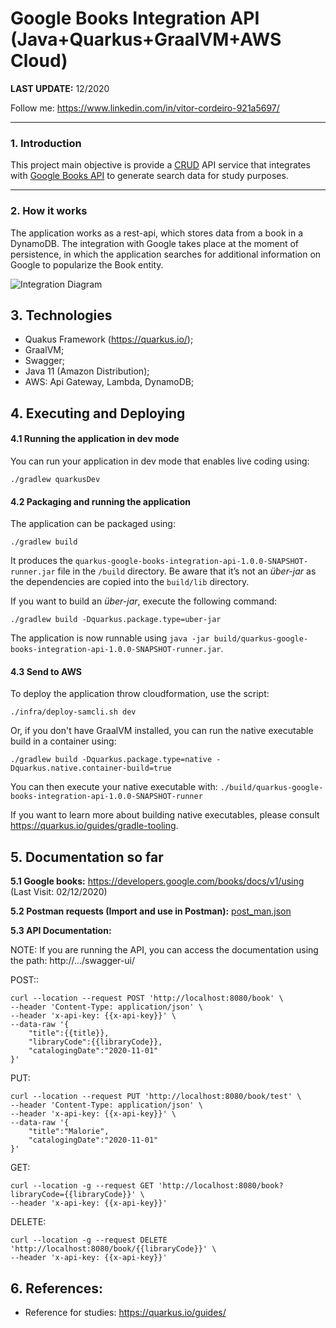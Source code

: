 # Google Books Integration API (Java+Quarkus+GraalVM+AWS Cloud)

**LAST UPDATE:** 12/2020

Follow me: https://www.linkedin.com/in/vitor-cordeiro-921a5697/

---

### 1. Introduction

This project main objective is provide a [CRUD](https://en.wikipedia.org/wiki/Create,_read,_update_and_delete) API service that integrates with [Google Books API](https://developers.google.com/books/docs/v1/using) to generate search data for study purposes.

---

### 2. How it works


The application works as a rest-api, which stores data from a book in a DynamoDB.
The integration with Google takes place at the moment of persistence, in which the application searches for additional information on Google to popularize the Book entity.

![Integration Diagram](https://raw.githubusercontent.com/vitorfmc/books-api-java-quarkus/master/help/integrations_chart.png)


## 3. Technologies

* Quakus Framework (https://quarkus.io/);
* GraalVM;
* Swagger;
* Java 11 (Amazon Distribution);
* AWS: Api Gateway, Lambda, DynamoDB;

## 4. Executing and Deploying

#### 4.1 Running the application in dev mode

You can run your application in dev mode that enables live coding using:
```shell script
./gradlew quarkusDev
```

#### 4.2 Packaging and running the application

The application can be packaged using:
```shell script
./gradlew build
```
It produces the `quarkus-google-books-integration-api-1.0.0-SNAPSHOT-runner.jar` file in the `/build` directory.
Be aware that it’s not an _über-jar_ as the dependencies are copied into the `build/lib` directory.

If you want to build an _über-jar_, execute the following command:
```shell script
./gradlew build -Dquarkus.package.type=uber-jar
```

The application is now runnable using `java -jar build/quarkus-google-books-integration-api-1.0.0-SNAPSHOT-runner.jar`.

#### 4.3 Send to AWS

To deploy the application throw cloudformation, use the script: 
```shell script
./infra/deploy-samcli.sh dev
```

Or, if you don't have GraalVM installed, you can run the native executable build in a container using: 
```shell script
./gradlew build -Dquarkus.package.type=native -Dquarkus.native.container-build=true
```

You can then execute your native executable with: `./build/quarkus-google-books-integration-api-1.0.0-SNAPSHOT-runner`

If you want to learn more about building native executables, please consult https://quarkus.io/guides/gradle-tooling.


## 5. Documentation so far

**5.1 Google books:** 
https://developers.google.com/books/docs/v1/using (Last Visit: 02/12/2020)

**5.2 Postman requests (Import and use in Postman):** 
[post_man.json](https://raw.githubusercontent.com/vitorfmc/books-api-java-quarkus/master/help/postman_collection.json)

**5.3 API Documentation:**

NOTE: If you are running the API, you can access the documentation using the path: http://.../swagger-ui/

POST::
```
curl --location --request POST 'http://localhost:8080/book' \
--header 'Content-Type: application/json' \
--header 'x-api-key: {{x-api-key}}' \
--data-raw '{
    "title":{{title}},
    "libraryCode":{{libraryCode}},
    "catalogingDate":"2020-11-01"
}'
```

PUT:
```
curl --location --request PUT 'http://localhost:8080/book/test' \
--header 'Content-Type: application/json' \
--header 'x-api-key: {{x-api-key}}' \
--data-raw '{
    "title":"Malorie",
    "catalogingDate":"2020-11-01"
}'
```

GET:
```
curl --location -g --request GET 'http://localhost:8080/book?libraryCode={{libraryCode}}' \
--header 'x-api-key: {{x-api-key}}'
```

DELETE:
```
curl --location -g --request DELETE 'http://localhost:8080/book/{{libraryCode}}' \
--header 'x-api-key: {{x-api-key}}'
```


## 6. References:
* Reference for studies: https://quarkus.io/guides/
